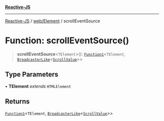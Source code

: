 [**Reactive-JS**](../../../README.md)

***

[Reactive-JS](../../../README.md) / [web/Element](../README.md) / scrollEventSource

# Function: scrollEventSource()

> **scrollEventSource**\<`TElement`\>(): [`Function1`](../../../functions/type-aliases/Function1.md)\<`TElement`, [`BroadcasterLike`](../../../computations/interfaces/BroadcasterLike.md)\<[`ScrollValue`](../../interfaces/ScrollValue.md)\>\>

## Type Parameters

• **TElement** *extends* `HTMLElement`

## Returns

[`Function1`](../../../functions/type-aliases/Function1.md)\<`TElement`, [`BroadcasterLike`](../../../computations/interfaces/BroadcasterLike.md)\<[`ScrollValue`](../../interfaces/ScrollValue.md)\>\>
